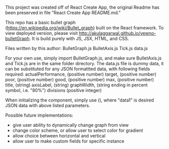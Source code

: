 This project was created off of React Create App, the original Readme has been preserved in file "React Create App README.md."

This repo has a basic bullet graph (https://en.wikipedia.org/wiki/Bullet_graph) built on the React framework.
To view deployed version, please visit http://akulaggarwal.github.io/yewno-bulletGraph.
It is build purely with JS, JSX, HTML, and CSS.

Files written by this author:
BulletGraph.js
BulletAxis.js
Tick.js
data.js

For your own use, simply import BulletGraph.js, and make sure BulletAxis.js and Tick.js are in the same folder directory. The data.js file is dummy data, it can be substituted for any JSON formattted data, with following fields required:
actualPerformance, (positive number)
target, (positive number)
poor, (positive number)
good, (positive number)
max, (positive number)
title, (string)
axisLabel, (string)
graphWidth, (string ending in percent symbol, i.e. "80%")
divisions (positive integer)

When initializing the component, simply use (<BulletGraph data={data1} />), where "data1" is desired JSON data with above listed parameters.

Possible future implementations:
- give user ability to dynamically change graph from view
- change color scheme, or allow user to select color for gradient
- allow choice between horizontal and vertical
- allow user to make custom fields for specific instance

